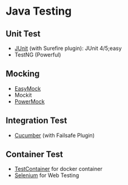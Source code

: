 # Java Testing
## Unit Test
- [JUnit](https://junit.org/junit5) (with Surefire plugin): JUnit 4/5;easy
- TestNG (Powerful)
## Mocking
- [EasyMock](https://easymock.org/)
- Mockit
- [PowerMock](https://powermock.github.io/)
## Integration Test
- [Cucumber](https://cucumber.io/) (with Failsafe Plugin)
## Container Test
- [TestContainer](https://www.testcontainers.org/) for docker container
- [Selenium](https://www.selenium.dev/) for Web Testing

